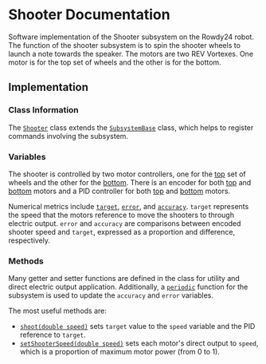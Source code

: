 # Shooter Documentation

Software implementation of the Shooter subsystem on the Rowdy24 robot. The function of the shooter subsystem is to spin the shooter wheels to launch a note towards the speaker. The motors are two REV Vortexes. One motor is for the top set of wheels and the other is for the bottom.

## Implementation

### Class Information

The [`Shooter`](../../src/main/java/frc/robot/subsystems/Shooter.java) class extends the [`SubsystemBase`](https://github.wpilib.org/allwpilib/docs/release/java/edu/wpi/first/wpilibj2/command/SubsystemBase.html) class, which helps to register commands involving the subsystem.

### Variables
The shooter is controlled by two motor controllers, one for the [top](../../src/main/java/frc/robot/subsystems/Shooter.java#L27) set of wheels and the other for the [bottom](../../src/main/java/frc/robot/subsystems/Shooter.java#L21). There is an encoder for both [top](../../src/main/java/frc/robot/subsystems/Shooter.java#L31) and [bottom](../../src/main/java/frc/robot/subsystems/Shooter.java#L25) motors and a PID controller for both [top](../../src/main/java/frc/robot/subsystems/Shooter.java#L34) and [bottom](../../src/main/java/frc/robot/subsystems/Shooter.java#L33) motors.  

Numerical metrics include [`target`](../../src/main/java/frc/robot/subsystems/Shooter.javaL49), [`error`](../../src/main/java/frc/robot/subsystems/Shooter.java#L50), and [`accuracy`](../../src/main/java/frc/robot/subsystems/Shooter.java#L51). `target` represents the speed that the motors reference to move the shooters to through electric output. `error` and `accuracy` are comparisons between encoded shooter speed and `target`, expressed as a proportion and difference, respectively.

### Methods
Many getter and setter functions are defined in the class for utility and direct electric output application. Additionally, a [`periodic`](../../src/main/java/frc/robot/subsystems/Angler.java#L41) function for the subsystem is used to update the `accuracy` and `error` variables.

The most useful methods are:
- [`shoot(double speed)`](../../src/main/java/frc/robot/subsystems/Shooter.java#L74) sets `target` value to the `speed` variable and the PID reference to `target`.
- [`setShooterSpeed(double speed)`](../../src/main/java/frc/robot/subsystems/Shooter.java#L84) sets each motor's direct output to `speed`, which is a proportion of maximum motor power (from 0 to 1).
